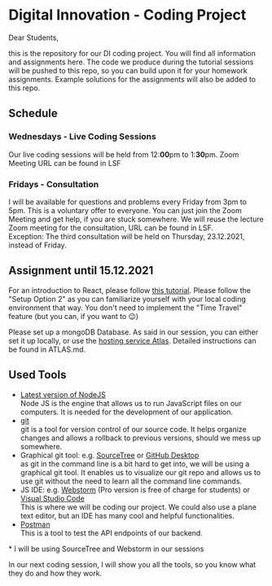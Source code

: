# Digital Innovation - Coding Project
Dear Students,

this is the repository for our DI coding project. You will find all information and assignments here. The code we produce during the tutorial sessions will be pushed to this repo, so you can build upon it for your homework assignments. Example solutions for the assignments will also be added to this repo.

## Schedule
### Wednesdays - Live Coding Sessions 
Our live coding sessions will be held from 12:**00**pm to 1:**30**pm. Zoom Meeting URL can be found in LSF

### Fridays - Consultation
I will be available for questions and problems every Friday from 3pm to 5pm. This is a voluntary offer to everyone. You can just join the Zoom Meeting and get help, if you are stuck somewhere. We will reuse the lecture Zoom meeting for the consultation, URL can be found in LSF.\
Exception: The third consultation will be held on Thursday, 23.12.2021, instead of Friday.

## Assignment until 15.12.2021
For an introduction to React, please follow [this tutorial](https://reactjs.org/tutorial/tutorial.html). Please follow the "Setup Option 2" as you can familiarize yourself with your local coding environment that way. You don't need to implement the "Time Travel" feature (but you can, if you want to 😉)

Please set up a mongoDB Database. As said in our session, you can either set it up locally, or use the [hosting service Atlas](https://account.mongodb.com/account/register). Detailed instructions can be found in ATLAS.md.

## Used Tools
- [Latest version of NodeJS](https://nodejs.org/en/download/) \
  Node JS is the engine that allows us to run JavaScript files on our computers. It is needed for the development of our application.
- [git](https://git-scm.com/book/en/v2/Getting-Started-Installing-Git) \
  git is a tool for version control of our source code. It helps organize changes and allows a rollback to previous versions, should we mess up somewhere.
- Graphical git tool: e.g. [SourceTree](https://www.sourcetreeapp.com/) or [GitHub Desktop](https://desktop.github.com/) \
  as git in the command line is a bit hard to get into, we will be using a graphical git tool. It enables us to visualize our git repo and allows us to use git without the need to learn all the command line commands.
- JS IDE: e.g. [Webstorm](https://www.jetbrains.com/webstorm/download/) (Pro version is free of charge for students) or [Visual Studio Code](https://code.visualstudio.com/download) \
  This is where we will be coding our project. We could also use a plane text editor, but an IDE has many cool and helpful functionalities.
- [Postman](https://www.postman.com/downloads/) \
  This is a tool to test the API endpoints of our backend.

\* I will be using SourceTree and Webstorm in our sessions

In our next coding session, I will show you all the tools, so you know what they do and how they work.
